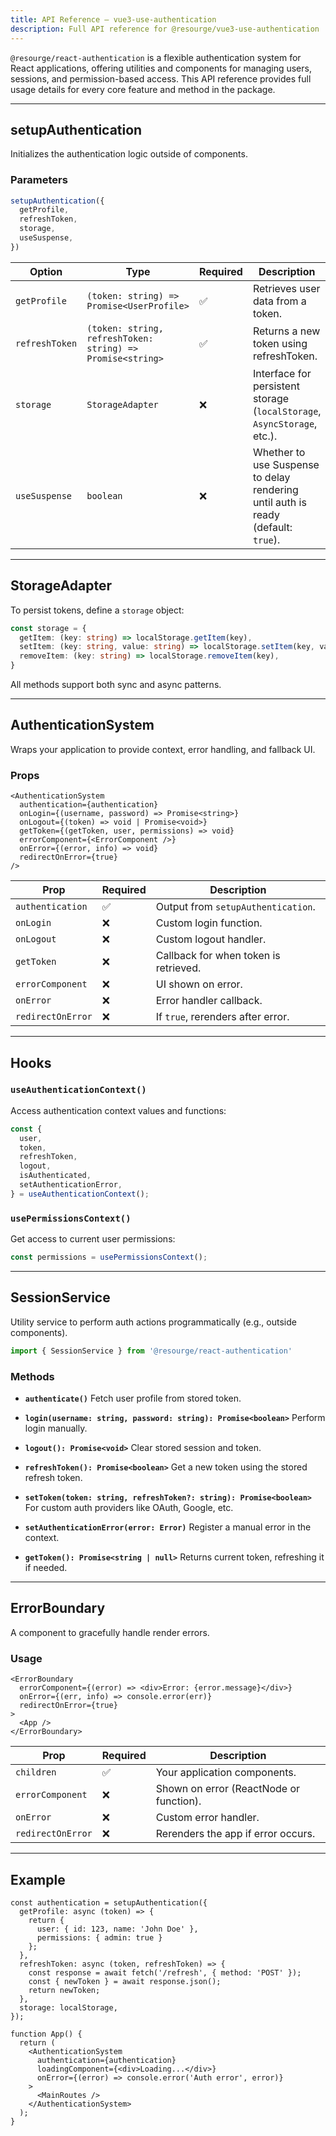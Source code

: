 ```yaml
---
title: API Reference – vue3-use-authentication
description: Full API reference for @resourge/vue3-use-authentication
---
```


`@resourge/react-authentication` is a flexible authentication system for React applications, offering utilities and components for managing users, sessions, and permission-based access. This API reference provides full usage details for every core feature and method in the package.

---

## setupAuthentication

Initializes the authentication logic outside of components.

### Parameters

```ts
setupAuthentication({
  getProfile,
  refreshToken,
  storage,
  useSuspense,
})
```

| Option         | Type                                                       | Required | Description                                                                       |
| -------------- | ---------------------------------------------------------- | -------- | --------------------------------------------------------------------------------- |
| `getProfile`   | `(token: string) => Promise<UserProfile>`                  | ✅        | Retrieves user data from a token.                                                 |
| `refreshToken` | `(token: string, refreshToken: string) => Promise<string>` | ✅        | Returns a new token using refreshToken.                                           |
| `storage`      | `StorageAdapter`                                           | ❌        | Interface for persistent storage (`localStorage`, `AsyncStorage`, etc.).          |
| `useSuspense`  | `boolean`                                                  | ❌        | Whether to use Suspense to delay rendering until auth is ready (default: `true`). |

---

## StorageAdapter

To persist tokens, define a `storage` object:

```ts
const storage = {
  getItem: (key: string) => localStorage.getItem(key),
  setItem: (key: string, value: string) => localStorage.setItem(key, value),
  removeItem: (key: string) => localStorage.removeItem(key),
}
```

All methods support both sync and async patterns.

---

## AuthenticationSystem

Wraps your application to provide context, error handling, and fallback UI.

### Props

```tsx
<AuthenticationSystem
  authentication={authentication}
  onLogin={(username, password) => Promise<string>}
  onLogout={(token) => void | Promise<void>}
  getToken={(getToken, user, permissions) => void}
  errorComponent={<ErrorComponent />}
  onError={(error, info) => void}
  redirectOnError={true}
/>
```

| Prop              | Required | Description                           |
| ----------------- | -------- | ------------------------------------- |
| `authentication`  | ✅        | Output from `setupAuthentication`.    |
| `onLogin`         | ❌        | Custom login function.                |
| `onLogout`        | ❌        | Custom logout handler.                |
| `getToken`        | ❌        | Callback for when token is retrieved. |
| `errorComponent`  | ❌        | UI shown on error.                    |
| `onError`         | ❌        | Error handler callback.               |
| `redirectOnError` | ❌        | If `true`, rerenders after error.     |

---

## Hooks

### `useAuthenticationContext()`

Access authentication context values and functions:

```ts
const {
  user,
  token,
  refreshToken,
  logout,
  isAuthenticated,
  setAuthenticationError,
} = useAuthenticationContext();
```

### `usePermissionsContext()`

Get access to current user permissions:

```ts
const permissions = usePermissionsContext();
```

---

## SessionService

Utility service to perform auth actions programmatically (e.g., outside components).

```ts
import { SessionService } from '@resourge/react-authentication'
```

### Methods

* **`authenticate()`**
  Fetch user profile from stored token.

* **`login(username: string, password: string): Promise<boolean>`**
  Perform login manually.

* **`logout(): Promise<void>`**
  Clear stored session and token.

* **`refreshToken(): Promise<boolean>`**
  Get a new token using the stored refresh token.

* **`setToken(token: string, refreshToken?: string): Promise<boolean>`**
  For custom auth providers like OAuth, Google, etc.

* **`setAuthenticationError(error: Error)`**
  Register a manual error in the context.

* **`getToken(): Promise<string | null>`**
  Returns current token, refreshing it if needed.

---

## ErrorBoundary

A component to gracefully handle render errors.

### Usage

```tsx
<ErrorBoundary
  errorComponent={(error) => <div>Error: {error.message}</div>}
  onError={(err, info) => console.error(err)}
  redirectOnError={true}
>
  <App />
</ErrorBoundary>
```

| Prop              | Required | Description                             |
| ----------------- | -------- | --------------------------------------- |
| `children`        | ✅        | Your application components.            |
| `errorComponent`  | ❌        | Shown on error (ReactNode or function). |
| `onError`         | ❌        | Custom error handler.                   |
| `redirectOnError` | ❌        | Rerenders the app if error occurs.      |

---

## Example

```tsx
const authentication = setupAuthentication({
  getProfile: async (token) => {
    return {
      user: { id: 123, name: 'John Doe' },
      permissions: { admin: true }
    };
  },
  refreshToken: async (token, refreshToken) => {
    const response = await fetch('/refresh', { method: 'POST' });
    const { newToken } = await response.json();
    return newToken;
  },
  storage: localStorage,
});

function App() {
  return (
    <AuthenticationSystem
      authentication={authentication}
      loadingComponent={<div>Loading...</div>}
      onError={(error) => console.error('Auth error', error)}
    >
      <MainRoutes />
    </AuthenticationSystem>
  );
}
```